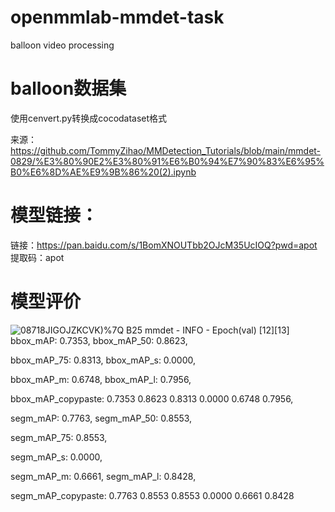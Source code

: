 # openmmlab-mmdet-task
balloon     video processing

# balloon数据集
使用cenvert.py转换成cocodataset格式

来源：https://github.com/TommyZihao/MMDetection_Tutorials/blob/main/mmdet-0829/%E3%80%90E2%E3%80%91%E6%B0%94%E7%90%83%E6%95%B0%E6%8D%AE%E9%9B%86%20(2).ipynb

# 模型链接：
链接：https://pan.baidu.com/s/1BomXNOUTbb2OJcM35UcIOQ?pwd=apot 
提取码：apot 

# 模型评价

![08718JIGOJZKCVK)%7Q B25](https://user-images.githubusercontent.com/62336670/217457416-10c2edef-fa8e-40ac-b3d0-7fbc13f8485d.png)
 mmdet - INFO - Epoch(val) [12][13]	
 bbox_mAP: 0.7353, bbox_mAP_50: 0.8623,
 
 bbox_mAP_75: 0.8313, bbox_mAP_s: 0.0000, 
 
 bbox_mAP_m: 0.6748, bbox_mAP_l: 0.7956,
 
 bbox_mAP_copypaste: 0.7353 0.8623 0.8313 0.0000 0.6748 0.7956, 
 
 segm_mAP: 0.7763, segm_mAP_50: 0.8553,
 
 segm_mAP_75: 0.8553, 
 
 segm_mAP_s: 0.0000, 
 
 segm_mAP_m: 0.6661, segm_mAP_l: 0.8428, 
 
 segm_mAP_copypaste: 0.7763 0.8553 0.8553 0.0000 0.6661 0.8428
